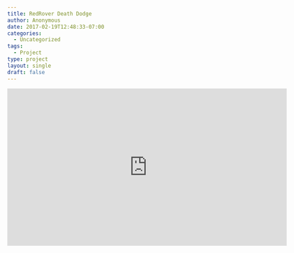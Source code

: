 ```yaml
---
title: RedRover Death Dodge
author: Anonymous
date: 2017-02-19T12:48:33-07:00
categories:
  - Uncategorized
tags:
  - Project
type: project
layout: single
draft: false
---
```


<iframe src="https://player.vimeo.com/video/41659794" width="640" height="360" frameborder="0" webkitallowfullscreen mozallowfullscreen allowfullscreen></iframe>
